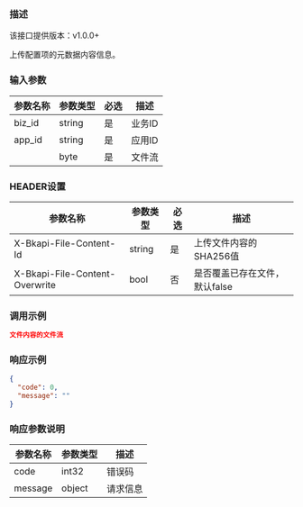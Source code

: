 ### 描述
该接口提供版本：v1.0.0+
 

上传配置项的元数据内容信息。

### 输入参数
| 参数名称     | 参数类型     | 必选   | 描述             |
| ------------ | ------------ | ------ | ---------------- |
| biz_id         | string       | 是     | 业务ID     |
| app_id         | string       | 是     | 应用ID     |
|         | byte       | 是     | 文件流    |

### HEADER设置
| 参数名称     | 参数类型     | 必选   | 描述             |
| ------------ | ------------ | ------ | ---------------- |
| X-Bkapi-File-Content-Id         | string       | 是     | 上传文件内容的SHA256值     |
|     X-Bkapi-File-Content-Overwrite    | bool       | 否     | 是否覆盖已存在文件，默认false    |

### 调用示例
```json
文件内容的文件流
```

### 响应示例
```json
{
  "code": 0,
  "message": ""
}
```

### 响应参数说明
| 参数名称     | 参数类型   | 描述                           |
| ------------ | ---------- | ------------------------------ |
|      code        |      int32      |            错误码                   |
|      message        |      object      |             请求信息                  |

